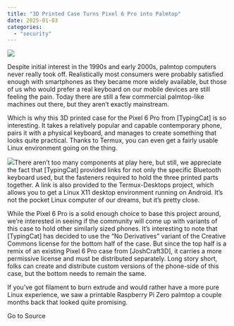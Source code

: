 ```yaml
---
title: "3D Printed Case Turns Pixel 6 Pro into Palmtop"
date: 2025-01-03
categories: 
  - "security"
---
```


![](https://hackaday.com/wp-content/uploads/2025/01/pixelpalm_feat.jpg?w=800)

Despite initial interest in the 1990s and early 2000s, palmtop computers never really took off. Realistically most consumers were probably satisfied enough with smartphones as they became more widely available, but those of us who would prefer a real keyboard on our mobile devices are still feeling the pain. Today there are still a few commercial palmtop-like machines out there, but they aren’t exactly mainstream.

Which is why this 3D printed case for the Pixel 6 Pro from \[TypingCat\] is so interesting. It takes a relatively popular and capable contemporary phone, pairs it with a physical keyboard, and manages to create something that looks quite practical. Thanks to Termux, you can even get a fairly usable Linux environment going on the thing.

![](https://hackaday.com/wp-content/uploads/2025/01/pixelpalm_detail.jpg?w=400)There aren’t too many components at play here, but still, we appreciate the fact that \[TypingCat\] provided links for not only the specific Bluetooth keyboard used, but the fasteners required to hold the three printed parts together. A link is also provided to the Termux-Desktops project, which allows you to get a Linux X11 desktop environment running on Android. It’s not the pocket Linux computer of our dreams, but it’s pretty close.

While the Pixel 6 Pro is a solid enough choice to base this project around, we’re interested in seeing if the community will come up with variants of this case to hold other similarly sized phones. It’s interesting to note that \[TypingCat\] has decided to use the “No Derivatives” variant of the Creative Commons license for the bottom half of the case. But since the top half is a remix of an existing Pixel 6 Pro case from \[JoshCraft3D\], it carries a more permissive license and must be distributed separately. Long story short, folks can create and distribute custom versions of the phone-side of this case, but the bottom needs to remain the same.

If you’ve got filament to burn extrude and would rather have a more pure Linux experience, we saw a printable Raspberry Pi Zero palmtop a couple months back that looked quite promising.

Go to Source
